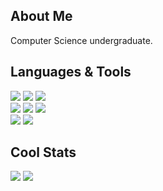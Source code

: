 ## About Me

Computer Science undergraduate.

## Languages & Tools

<img src="https://img.shields.io/badge/C%2B%2B-00599C?style=for-the-badge&logo=c%2B%2B&logoColor=white"/> <img src="https://img.shields.io/badge/Python-FFD43B?style=for-the-badge&logo=python&logoColor=blue"/> <img src="https://img.shields.io/badge/Visual_Studio_Code-0078D4?style=for-the-badge&logo=visual%20studio%20code&logoColor=white"/>
<br>
<img src="https://img.shields.io/badge/C%23-239120?style=for-the-badge&logo=c-sharp&logoColor=white"/>
<img src="https://img.shields.io/badge/Unity-100000?style=for-the-badge&logo=unity&logoColor=white"/> 
<img src="https://img.shields.io/badge/Rider-000000?style=for-the-badge&logo=Rider&logoColor=white"/>
<br>
<img src="https://img.shields.io/badge/Google_Cloud-4285F4?style=for-the-badge&logo=google-cloud&logoColor=white"/>
<img src="https://img.shields.io/badge/firebase-ffca28?style=for-the-badge&logo=firebase&logoColor=black"/>
<br>


## Cool Stats

[comment]: <> (optional stat window thingy!)
[comment]: <> (https://github-readme-stats.vercel.app/api?username=Vyadin&theme=tokyonight&hide_border=true&include_all_commits=true&count_private=true)

<img src="https://summary-card-orpin.vercel.app/api/cards/profile-details?username=Vyadin&theme=tokyonight"/>
<img src="https://github-readme-stats-fork-one.vercel.app/api/top-langs/?username=Vyadin&theme=tokyonight&hide_border=true&include_all_commits=true&count_private=true&exclude_repo=github-readme-stats-fork&hide=shaderlab,HLSL,TypeScript,HTML,ASP.Net"/>

[comment]: <> (Taking this out for now: https://visitcount.itsvg.in/api?id=Vyadin&icon=5&color=1)
